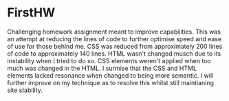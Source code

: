 # FirstHW
Challenging homework assignment meant to improve capabilities. 
This was an attempt at reducing the lines of code to further optimise speed and ease of use for those behind me.
CSS was reduced from approximately 200 lines of code to approximately 140 lines. 
HTML wasn't changed musch due to its instability when I tried to do so.
CSS elements weren't applied when too much was changed in the HTML.
I surmise that the CSS and HTML elements lacked resonance when changed to being more semantic.
I will further improve on my technique as to resolve this whilst still maintianing site stability. 
